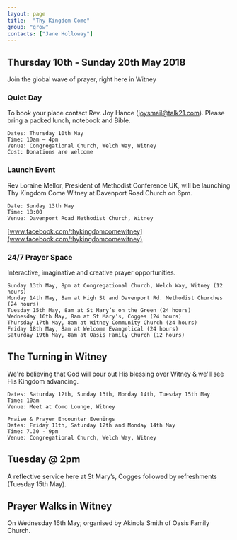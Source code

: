 ```yaml
---
layout: page
title:  "Thy Kingdom Come"
group: "grow"
contacts: ["Jane Holloway"]
---
```


## Thursday 10th - Sunday 20th May 2018
Join the global wave of prayer, right here in Witney

### Quiet Day
To book your place contact Rev. Joy Hance (joysmail@talk21.com). Please bring a packed lunch, notebook and Bible.
 
    Dates: Thursday 10th May
    Time: 10am – 4pm
    Venue: Congregational Church, Welch Way, Witney
    Cost: Donations are welcome
    
### Launch Event
Rev Loraine Mellor, President of Methodist Conference UK, will be launching Thy Kingdom Come Witney at Davenport Road Church on  6pm.
 
    Date: Sunday 13th May
    Time: 18:00
    Venue: Davenport Road Methodist Church, Witney

[www.facebook.com/thykingdomcomewitney](www.facebook.com/thykingdomcomewitney)

### 24/7 Prayer Space
Interactive, imaginative and creative prayer opportunities.
 
    Sunday 13th May, 8pm at Congregational Church, Welch Way, Witney (12 hours)
    Monday 14th May, 8am at High St and Davenport Rd. Methodist Churches (24 hours)
    Tuesday 15th May, 8am at St Mary’s on the Green (24 hours)
    Wednesday 16th May, 8am at St Mary’s, Cogges (24 hours)
    Thursday 17th May, 8am at Witney Community Church (24 hours)
    Friday 18th May, 8am at Welcome Evangelical (24 hours)
    Saturday 19th May, 8am at Oasis Family Church (12 hours)

## The Turning in Witney
We're believing that God will pour out His blessing over Witney & we'll see His Kingdom advancing.

    Dates: Saturday 12th, Sunday 13th, Monday 14th, Tuesday 15th May
    Time: 10am
    Venue: Meet at Como Lounge, Witney
    
    Praise & Prayer Encounter Evenings
    Dates: Friday 11th, Saturday 12th and Monday 14th May
    Time: 7.30 - 9pm
    Venue: Congregational Church, Welch Way, Witney

## Tuesday @ 2pm 
A reflective service here at St Mary’s, Cogges followed by refreshments (Tuesday 15th May).

## Prayer Walks in Witney
On Wednesday 16th May; organised by Akinola Smith of Oasis Family Church.
